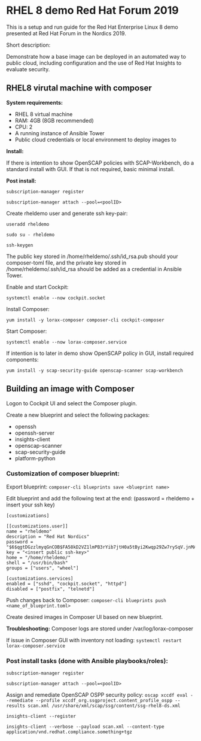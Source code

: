 # RHEL 8 demo Red Hat Forum 2019



This is a setup and run guide for the Red Hat Enterprise Linux 8 demo presented at Red Hat Forum in the Nordics 2019.

Short description:

Demonstrate how a base image can be deployed in an automated way to public cloud, including configuration and the use of Red Hat Insights to evaluate security.



## RHEL8 virutal machine with composer

**System requirements:**

* RHEL 8 virtual machine
* RAM: 4GB (8GB recommended)
* CPU: 2
* A running instance of Ansible Tower
* Public cloud credentials or local environment to deploy images to


**Install:** 

If there is intention to show OpenSCAP policies with SCAP-Workbench, do a standard install with GUI. If that is not required, basic minimal install.

**Post install:**

`subscription-manager register`

`subscription-manager attach --pool=<poolID>`

Create rheldemo user and generate ssh key-pair:

`useradd rheldemo`

`sudo su - rheldemo`

`ssh-keygen`

The public key stored in /home/rheldemo/.ssh/id_rsa.pub should your composer-toml file, and the private key stored in /home/rheldemo/.ssh/id_rsa should be added as a credential in Ansible Tower.

Enable and start Cockpit:

`systemctl enable --now cockpit.socket`

Install Composer:

`yum install -y lorax-composer composer-cli cockpit-composer`

Start Composer:

`systemctl enable --now lorax-composer.service`

If intention is to later in demo show OpenSCAP policy in GUI, install required components:

`yum install -y scap-security-guide openscap-scanner scap-workbench`


## Building an image with Composer
Logon to Cockpit UI and select the Composer plugin.

Create a new blueprint and select the following packages:

* openssh
* openssh-server
* insights-client
* openscap-scanner
* scap-security-guide
* platform-python

### Customization of composer blueprint:
Export blueprint:
`composer-cli blueprints save <blueprint name>`

Edit blueprint and add the following text at the end: (password = rheldemo + insert your ssh key)

```
[customizations]

[[customizations.user]]
name = "rheldemo"
description = "Red Hat Nordics"
password = "$6$qgtDGzzlmyqGnCOB$FA58kD2VZ1lmPB3rYib7jtH0a5tByi2Kwqp29Zw7rySqV.jnMAK9qbWUZ.OsDvO/jljWActCC9pmBiXBRZdAa/"
key = "<insert public ssh-key>"
home = "/home/rheldemo/"
shell = "/usr/bin/bash"
groups = ["users", "wheel"]

[customizations.services]
enabled = ["sshd", "cockpit.socket", "httpd"]
disabled = ["postfix", "telnetd"]
```

Push changes back to Composer:
`composer-cli blueprints push <name_of_blueprint.toml>`

Create desired images in Composer UI based on new blueprint.

**Troubleshooting:**
Composer logs are stored under /var/log/lorax-composer

If issue in Composer GUI with inventory not loading:
`systemctl restart lorax-composer.service`

### Post install tasks (done with Ansible playbooks/roles):
`subscription-manager register`

`subscription-manager attach --pool=<poolID>`

Assign and remediate OpenSCAP OSPP security policy:
`oscap xccdf eval --remediate --profile xccdf_org.ssgproject.content_profile_ospp --results scan.xml /usr/share/xml/scap/ssg/content/ssg-rhel8-ds.xml`

`insights-client --register`

`insights-client --verbose --payload scan.xml --content-type application/vnd.redhat.compliance.something+tgz`
